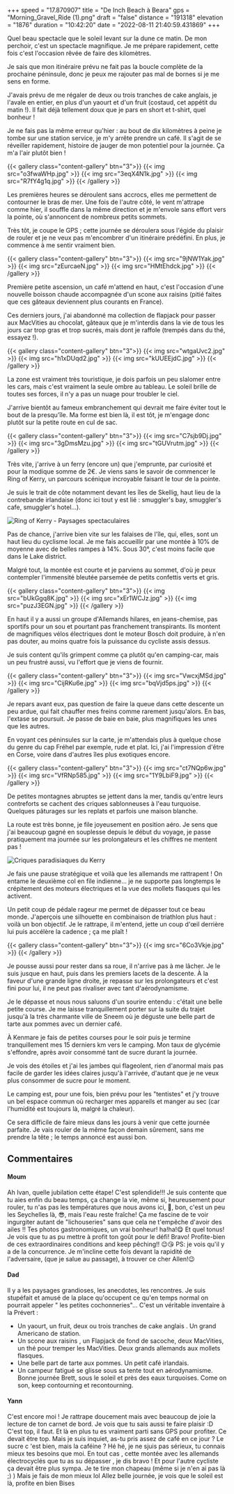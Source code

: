 +++
speed = "17.870907"
title = "De Inch Beach à Beara"
gps = "Morning_Gravel_Ride (1).png"
draft = "false"
distance = "191318"
elevation = "1876"
duration = "10:42:20"
date = "2022-08-11 21:40:59.431869"
+++

Quel beau spectacle que le soleil levant sur la dune ce matin. De mon perchoir, c'est un spectacle magnifique. Je me prépare rapidement, cette fois c'est l'occasion rêvée de faire des kilomètres.

Je sais que mon itinéraire prévu ne fait pas la boucle complète de la prochaine péninsule, donc je peux me rajouter pas mal de bornes si je me sens en forme.

J'avais prévu de me régaler de deux ou trois tranches de cake anglais, je l'avale en entier, en plus d'un yaourt et d'un fruit (costaud, cet appétit du matin !). Il fait déjà tellement doux que je pars en short et t-shirt, quel bonheur !

Je ne fais pas la même erreur qu'hier : au bout de dix kilomètres à peine je tombe sur une station service, je m'y arrête prendre un café. Il s'agit de se réveiller rapidement, histoire de jauger de mon potentiel pour la journée. Ça m'a l'air plutôt bien !

{{< gallery class="content-gallery" btn="3">}}
{{< img src="o3fwaWHp.jpg" >}}
{{< img src="3eqX4N1k.jpg" >}}
{{< img src="R7fY4g1q.jpg" >}}
{{< /gallery >}}

Les premières heures se déroulent sans accrocs, elles me permettent de contourner le bras de mer. Une fois de l'autre côté, le vent m'attrape comme hier, il souffle dans la même direction et je m'envole sans effort vers la pointe, où s'annoncent de nombreux petits sommets.

Très tôt, je coupe le GPS ; cette journée se déroulera sous l'égide du plaisir de rouler et je ne veux pas m'encombrer d'un itinéraire prédéfini. En plus, je commence à me sentir vraiment bien.

{{< gallery class="content-gallery" btn="3">}}
{{< img src="9jNW1Yak.jpg" >}}
{{< img src="zEurcaeN.jpg" >}}
{{< img src="HMtEhdck.jpg" >}}
{{< /gallery >}}

Première petite ascension, un café m'attend en haut, c'est l'occasion d'une nouvelle boisson chaude accompagnée d'un scone aux raisins (pitié faites que ces gâteaux deviennent plus courants en France).

Ces derniers jours, j'ai abandonné ma collection de flapjack pour passer aux MacVities au chocolat, gâteaux que je m'interdis dans la vie de tous les jours car trop gras et trop sucrés, mais dont je raffole (trempés dans du thé, essayez !).

{{< gallery class="content-gallery" btn="3">}}
{{< img src="wtgaUvc2.jpg" >}}
{{< img src="h1xDUqd2.jpg" >}}
{{< img src="kUUEEjdC.jpg" >}}
{{< /gallery >}}

La zone est vraiment très touristique, je dois parfois un peu slalomer entre les cars, mais c'est vraiment la seule ombre au tableau. Le soleil brille de toutes ses forces, il n'y a pas un nuage pour troubler le ciel.

J'arrive bientôt au fameux embranchement qui devrait me faire éviter tout le bout de la presqu'île. Ma forme est bien là, il est tôt, je m'engage donc plutôt sur la petite route en cul de sac.

{{< gallery class="content-gallery" btn="3">}}
{{< img src="C7sjb9Dj.jpg" >}}
{{< img src="3gDmsMzu.jpg" >}}
{{< img src="tGUVrutm.jpg" >}}
{{< /gallery >}}

Très vite, j'arrive à un ferry (encore un) que j'emprunte, par curiosité et pour la modique somme de 2€. Je viens sans le savoir de commencer le Ring of Kerry, un parcours scénique incroyable faisant le tour de la pointe.

Je suis le trait de côte notamment devant les îles de Skellig, haut lieu de la contrebande irlandaise (donc ici tout y est lié : smuggler's bay, smuggler's cafe, smuggler's hotel...).

![Ring of Kerry - Paysages spectaculaires](EcYBboJc.jpg)

Pas de chance, j'arrive bien vite sur les falaises de l'île, qui, elles, sont un haut lieu du cyclisme local. Je me fais accueillir par une montée à 10% de moyenne avec de belles rampes à 14%. Sous 30°, c'est moins facile que dans le Lake district.

Malgré tout, la montée est courte et je parviens au sommet, d'où je peux contempler l'immensité bleutée parsemée de petits confettis verts et gris.

{{< gallery class="content-gallery" btn="3">}}
{{< img src="bUkGgq8K.jpg" >}}
{{< img src="xEr1WCJz.jpg" >}}
{{< img src="puzJ3EGN.jpg" >}}
{{< /gallery >}}

En haut il y a aussi un groupe d'Allemands hilares, en jeans-chemise, pas sportifs pour un sou et pourtant pas franchement transpirants. Ils montent de magnifiques vélos électriques dont le moteur Bosch doit produire, à n'en pas douter, au moins quatre fois la puissance du cycliste assis dessus.

Je suis content qu'ils grimpent comme ça plutôt qu'en camping-car, mais un peu frustré aussi, vu l'effort que je viens de fournir.

{{< gallery class="content-gallery" btn="3">}}
{{< img src="VwcxjMSd.jpg" >}}
{{< img src="CijRKu6e.jpg" >}}
{{< img src="bqVjd5ps.jpg" >}}
{{< /gallery >}}

Je repars avant eux, pas question de faire la queue dans cette descente un peu ardue, qui fait chauffer mes freins comme rarement jusqu'alors. En bas, l'extase se poursuit. Je passe de baie en baie, plus magnifiques les unes que les autres.

En voyant ces péninsules sur la carte, je m'attendais plus à quelque chose du genre du cap Fréhel par exemple, rude et plat. Ici, j'ai l'impression d'être en Corse, voire dans d'autres îles plus exotiques encore.

{{< gallery class="content-gallery" btn="3">}}
{{< img src="ct7NQp6w.jpg" >}}
{{< img src="VfRNp585.jpg" >}}
{{< img src="1Y9LbiF9.jpg" >}}
{{< /gallery >}}

De petites montagnes abruptes se jettent dans la mer, tandis qu'entre leurs contreforts se cachent des criques sablonneuses à l'eau turquoise. Quelques pâturages sur les replats et parfois une maison blanche.

La route est très bonne, je file joyeusement en position aéro. Je sens que j'ai beaucoup gagné en souplesse depuis le début du voyage, je passe pratiquement ma journée sur les prolongateurs et les chiffres ne mentent pas !

![Criques paradisiaques du Kerry](ASiU7qxF.jpg)

Je fais une pause stratégique et voilà que les allemands me rattrapent ! On entame le deuxième col en file indienne... je ne supporte pas longtemps le crépitement des moteurs électriques et la vue des mollets flasques qui les activent.

Un petit coup de pédale rageur me permet de dépasser tout ce beau monde. J'aperçois une silhouette en combinaison de triathlon plus haut : voilà un bon objectif. Je le rattrape, il m'entend, jette un coup d'œil derrière lui puis accélère la cadence ; ça me plaît !

{{< gallery class="content-gallery" btn="3">}}
{{< img src="6Co3Vkje.jpg" >}}
{{< /gallery >}}

Je pousse aussi pour rester dans sa roue, il n'arrive pas à me lâcher. Je le suis jusque en haut, puis dans les premiers lacets de la descente. À la faveur d'une grande ligne droite, je repasse sur les prolongateurs et c'est fini pour lui, il ne peut pas rivaliser avec tant d'aérodynamisme.

Je le dépasse et nous nous saluons d'un sourire entendu : c'était une belle petite course. Je me laisse tranquillement porter sur la suite du trajet jusqu'à la très charmante ville de Sneem où je déguste une belle part de tarte aux pommes avec un dernier café.

À Kenmare je fais de petites courses pour le soir puis je termine tranquillement mes 15 derniers km vers le camping. Mon taux de glycémie s'effondre, après avoir consommé tant de sucre durant la journée.

Je vois des étoiles et j'ai les jambes qui flageolent, rien d'anormal mais pas facile de garder les idées claires jusqu'à l'arrivée, d'autant que je ne veux plus consommer de sucre pour le moment.

Le camping est, pour une fois, bien prévu pour les "tentistes" et j'y trouve un bel espace commun où recharger mes appareils et manger au sec (car l'humidité est toujours là, malgré la chaleur).

Ce sera difficile de faire mieux dans les jours à venir que cette journée parfaite. Je vais rouler de la même façon demain sûrement, sans me prendre la tête ; le temps annoncé est aussi bon.


## Commentaires
#### Moum
Ah Ivan, quelle jubilation cette étape! C'est splendide!!! Je suis contente que tu aies enfin du beau temps, ça change la vie, même si, heureusement pour rouler, tu n'as pas les températures que nous avons ici, 🥵, bon, c'est un peu les Seychelles là, 😎, mais l'eau reste fraîche! Ça me fascine de te voir ingurgiter autant de "lichouseries" sans que cela ne t'empêche d'avoir des ailes !! Tes photos gastronomiques, un vrai bonheur! ha!ha!😋 Et quel tonus! Je vois que tu as pu mettre à profit ton goût pour le défi! Bravo! Profite-bien de ces extraordinaires conditions and keep pêching!! 😉😘
PS: je vois qu'il y a de la concurrence. Je m'incline cette fois devant la rapidité de l'adversaire, (que je salue au passage), à trouver ce cher Allen!😉
#### Dad
Il y a les paysages grandioses, les anecdotes, les rencontres. Je suis stupéfait et amusé de la place qu'occupent ce qu'en temps normal on pourrait appeler " les petites cochonneries"... C'est un véritable inventaire à la Prévert :
- Un yaourt, un fruit, deux ou trois tranches de cake anglais .
Un grand Americano de station.
- Un scone aux raisins , un Flapjack de fond de sacoche, deux MacVities, un thé pour tremper les MacVities.
Deux grands allemands aux mollets flasques.
- Une belle part de tarte aux pommes.
Un petit café irlandais.
- Un campeur fatigué se glisse sous sa tente tout en aérodynamisme.
Bonne journée Brett, sous le soleil et près des eaux turquoises.
Come on son, keep contourning et recontourning.
#### Yann
C'est encore moi ! 
Je rattrape doucement mais avec beaucoup de joie la lecture de ton carnet de bord.
Je vois que tu sais aussi te faire plaisir :D C'est top, il faut.
Et là en plus tu es vraiment parti sans GPS pour profiter. Ce devait être top.
Mais je suis inquiet, as-tu pris assez de café en ce jour ?
Le sucre c 'est bien, mais la caféine ?
Hé hé, je ne sjuis pas sérieux, tu connais mieux tes besoins que moi. En tout cas , cette montée avec les allemands électrocyclés que tu as su dépasser , je dis bravo ! Et pour l'autre cycliste ça devait être plus sympa. Je te tire mon chapeau (même si je n'en ai pas là ;) ) Mais je fais de mon mieux lol
Allez belle journée, je vois que le soleil est là, profite en bien
Bises

